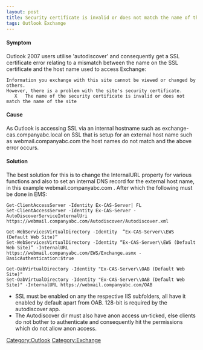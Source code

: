 ```yaml
---
layout: post 
title: Security certificate is invalid or does not match the name of the site Error (Outlook 2007)
tags: Outlook Exchange
---
```


#### Symptom

Outlook 2007 users utilise \'autodiscover\' and consequently get a SSL
certificate error relating to a mismatch between the name on the SSL
certificate and the host name used to access Exchange:

    Information you exchange with this site cannot be viewed or changed by others.
    However, there is a problem with the site's security certificate.
       X   The name of the security certificate is invalid or does not match the name of the site

#### Cause

As Outlook is accessing SSL via an internal hostname such as
exchange-cas.companyabc.local on SSL that is setup for an external host
name such as webmail.companyabc.com the host names do not match and the
above error occurs.

#### Solution

The best solution for this is to change the InternalURL property for
various functions and also to set an internal DNS record for the
external host name, in this example webmail.companyabc.com . After which
the following must be done in EMS:

    Get-ClientAccessServer -Identity Ex-CAS-Server| FL
    Set-ClientAccessServer -Identity Ex-CAS-Server -AutoDiscoverServiceInternalUri https://webmail.companyabc.com/Autodiscover/Autodiscover.xml

    Get-WebServicesVirtualDirectory -Identity  “Ex-CAS-Server\\EWS (Default Web Site)”
    Set-WebServicesVirtualDirectory -Identity “Ex-CAS-Server\\EWS (Default Web Site)” -InternalURL https://webmail.companyabc.com/EWS/Exchange.asmx -BasicAuthentication:$true

    Get-OabVirtualDirectory -Identity "Ex-CAS-Server\\OAB (Default Web Site)"
    Set-OabVirtualDirectory -Identity "Ex-CAS-Server\\OAB (Default Web Site)" -InternalURL https://webmail.companyabc.com/OAB

-   SSL must be enabled on any the respective IIS subfolders, all have
    it enabled by default apart from OAB. 128-bit is required by the
    autodiscover app.
-   The Autodiscover dir must also have anon access un-ticked, else
    clients do not bother to authenticate and consequently hit the
    permissions which do not allow anon access.

[Category:Outlook](Category:Outlook "wikilink")
[Category:Exchange](Category:Exchange "wikilink")

